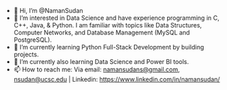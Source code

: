 - 👋 Hi, I’m @NamanSudan
- 👀 I’m interested in Data Science and have experience programming in C, C++, Java, & Python. I am familiar with topics like Data Structures, Computer Networks, and Database Management (MySQL and PostgreSQL).
- 🌱 I’m currently learning Python Full-Stack Development by building projects.
- 🌱 I’m currently also learning Data Science and Power BI tools.
- 📫 How to reach me: Via email: namansudans@gmail.com, nsudan@ucsc.edu | Linkedin: https://www.linkedin.com/in/namansudan/

<!---
NamanSudan/NamanSudan is a ✨ special ✨ repository because its `README.md` (this file) appears on your GitHub profile.
You can click the Preview link to take a look at your changes.
--->
